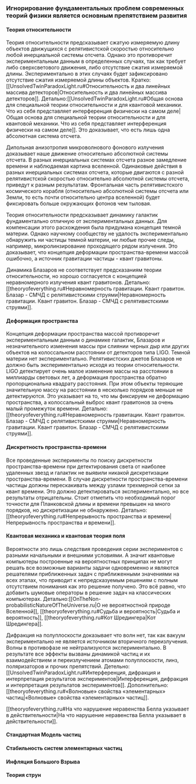 
### Игнорирование фундаментальных проблем современных теорий физики является основным препятствием развития

#### Теория относительности

Теория относительности предсказывает сжатую измеряемую длину объектов движущихся с релятивистской скоростью относительно любой инерциальной системы отсчета. Однако это противоречит экспериментальным данным в определенных случаях, так как требует либо сверхсветового движения, либо отсутствие сжатия измеряемой длины. Экспериментально в этих случаях будет зафиксировано отсутствие сжатия измеряемой длины объектов. Кратко:[[UnsolvedTwinParadoxLight.ru#Относительность и два линейных массива детекторов|Относительность и два линейных массива детекторов]]. Детально:[[UnsolvedTwinParadoxLight.ru#Общая основа для специальной теории относительности и для квантовой механики. Что из себя представляет интерференция физически на самом деле|Общая основа для специальной теории относительности и для квантовой механики. Что из себя представляет интерференция физически на самом деле]]. Это доказывает, что есть лишь одна абсолютная система отсчета.

Дипольная анизотропия микроволнового фонового излучения доказывает наше движение относительно абсолютной системы отсчета. В разных инерциальных системах отсчета разное замедление времени и наблюдаемая картина вселенной. Одинаковые действия в разных инерциальных системах отсчета, которые двигаются с разной релятивистской скоростью относительно абсолютной системы отсчета, приведут к разным результатам. Фронтальная часть релятивистского космического корабля (относительно абсолютной системы отсчета или Земли, то есть почти относительно центра вселенной) будет фиксировать больше окружающих фотонов чем тыловая.

Теория относительности предсказывает динамику галактик фундаментально отличную от экспериментальных данных. Для компенсации этого расхождения была придумана концепция темной материи. Однако научному сообществу не удалость экспериментально обнаружить ни частицы темной материи, ни любые прочие следы, например, микролинзирование проходящего рядом излучения. Это доказывает, что концепция деформации пространства-времени массой ошибочно, а источник гравитации частицы - квант гравитоны.

Динамика Блазаров не соответствует предсказаниям теории относительности, но хорошо согласуется с концепцией неравномерного излучения квант гравитонов. Детально:[[theoryofeverything.ru#Неравномерность гравитации. Квант гравитон. Блазар - СМЧД с релятивистскими струями|Неравномерность гравитации. Квант гравитон. Блазар - СМЧД с релятивистскими струями]].

#### Деформация пространства

Концепция деформации пространства массой противоречит экспериментальным данным о динамике галактик, Блазаров и незначительного изменения массы при слиянии черных дыр или других объектов на колоссальном расстоянии от детекторов типа LIGO. Темной материи нет экспериментально. Релятивистских джетов Блазаров не должно быть экспериментально исходя из теории относительности. LIGO детектирует очень малое изменение массы на расстоянии в миллиарды световых лет, а деформация пространства обратно пропорциональна квадрату расстояния. При этом объекты теряющие значительную массу на расстоянии в несколько порядков меньше не детектируются. Это указывает на то, что мы фиксируем не деформацию пространства, а колоссальный выброс квант гравитонов за очень малый промежуток времени. Детально:[[theoryofeverything.ru#Неравномерность гравитации. Квант гравитон. Блазар - СМЧД с релятивистскими струями|Неравномерность гравитации. Квант гравитон. Блазар - СМЧД с релятивистскими струями]].

#### Дискретность пространства-времени

Все проведенные эксперименты по поиску дискретности пространства-времени при детектирования света от наиболее удаленных звезд и галактик не выявили никакой дискретизации пространства-времени. В случае дискретности пространства-времени частицы должны перескакивать между узлами трехмерной сетки за квант времени. Это должно детектироваться экспериментально, но все результаты отрицательны. Стоит отметить что необходимый порог точности для Планковской длины и времени превышен на много порядков, но дискретизации не обнаружено. Детально:[[theoryofeverything.ru#Непрерывность пространства и времени|Непрерывность пространства и времени]].

#### Квантовая механика и квантовая теория поля

Вероятности это лишь следствия проведения серии экспериментов с разными начальными и внешними условиями. А значит квантовые компьютеры построенные на вероятностных принципах не могут решать все возможные варианты задачи одновременно и являются решателями приближенных задач с приближенными значениями на всех этапах, что приводит к непредсказуемым решениям с полным отсутствием понимания как это решение получено. Это всё равно, что добавить шумовые операторы в решение задач на классических компьютерах. Детально:[[OnTheNon-probabilisticNatureOfTheUniverse.ru|О не вероятностной природе Вселенной]], [[theoryofeverything.ru#Судьба и вероятность|Судьба и вероятность]], [[theoryofeverything.ru#Кот Шредингера|Кот Шредингера]].

Дифракция на полуплоскости доказывает что волн нет, так как вакуум экспериментально не является источником вторичного переизлучения. Волны в противофазе не нейтрализуются экспериментально. В результате все эффекты вызваны динамикой частиц и их взаимодействием и переизлучением атомами полуплоскости, линз, поляризаторов и прочих препятствий. Детельно:[[UnsolvedTwinParadoxLight.ru#Интерференция, дифракция и интерпретация результатов экспериментов|Интерференция, дифракция и интерпретация результатов экспериментов]]. Дополнительно:[[theoryofeverything.ru#«Волновые» свойства «элементарных» частиц|«Волновые» свойства «элементарных» частиц]].

[[theoryofeverything.ru#На что нарушение неравенства Белла указывает в действительности|На что нарушение неравенства Белла указывает в действительности]].

#### Стандартная Модель частиц

#### Стабильность систем элементарных частиц

#### Инфляция Большого Взрыва

#### Теория струн

